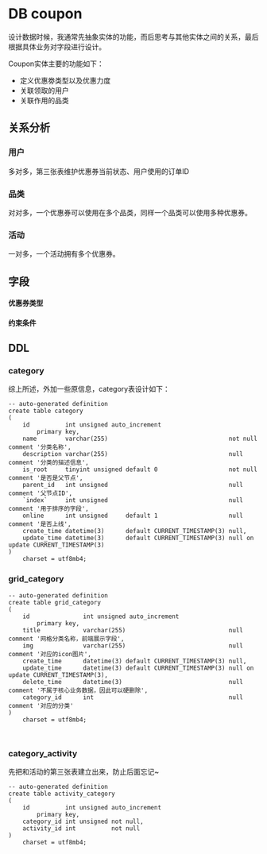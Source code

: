 # DB coupon

设计数据时候，我通常先抽象实体的功能，而后思考与其他实体之间的关系，最后根据具体业务对字段进行设计。

Coupon实体主要的功能如下：

- 定义优惠劵类型以及优惠力度
- 关联领取的用户
- 关联作用的品类

## 关系分析

### 用户



多对多，第三张表维护优惠券当前状态、用户使用的订单ID

### 品类

对对多，一个优惠券可以使用在多个品类，同样一个品类可以使用多种优惠券。

### 活动

一对多，一个活动拥有多个优惠券。

## 字段

#### 优惠券类型

#### 约束条件

## DDL

### category

综上所述，外加一些原信息，category表设计如下：

```mysql
-- auto-generated definition
create table category
(
    id          int unsigned auto_increment
        primary key,
    name        varchar(255)                                  not null comment '分类名称',
    description varchar(255)                                  null comment '分类的描述信息',
    is_root     tinyint unsigned default 0                    not null comment '是否是父节点',
    parent_id   int unsigned                                  null comment '父节点ID',    
    `index`     int unsigned                                  null comment '用于排序的字段',
    online      int unsigned     default 1                    null comment '是否上线',    
    create_time datetime(3)      default CURRENT_TIMESTAMP(3) null,
    update_time datetime(3)      default CURRENT_TIMESTAMP(3) null on update CURRENT_TIMESTAMP(3)
)
    charset = utf8mb4;
```

### grid_category



```mysql
-- auto-generated definition
create table grid_category
(
    id               int unsigned auto_increment
        primary key,
    title            varchar(255)                             null comment '网格分类名称，前端展示字段',
    img              varchar(255)                             null comment '对应的icon图片',
    create_time      datetime(3) default CURRENT_TIMESTAMP(3) null,
    update_time      datetime(3) default CURRENT_TIMESTAMP(3) null on update CURRENT_TIMESTAMP(3),
    delete_time      datetime(3)                              null comment '不属于核心业务数据，因此可以硬删除',
    category_id      int                                      null comment '对应的分类'
)
    charset = utf8mb4;

	
```

### category_activity

先把和活动的第三张表建立出来，防止后面忘记~

```mysql
-- auto-generated definition
create table activity_category
(
    id          int unsigned auto_increment
        primary key,
    category_id int unsigned not null,
    activity_id int          not null
)
    charset = utf8mb4;


```